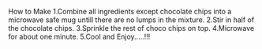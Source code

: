 How to Make 
1.Combine all ingredients except chocolate chips into a microwave safe mug untill there are no lumps in the mixture. 
2.Stir in half of the chocolate chips. 
3.Sprinkle the rest of choco chips on top.
 4.Microwave for about one minute. 
 5.Cool and Enjoy.....!!!